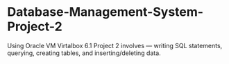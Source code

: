 # Database-Management-System-Project-2
Using Oracle VM Virtalbox 6.1 
Project 2 involves — writing SQL statements, querying, creating tables, and inserting/deleting data.
